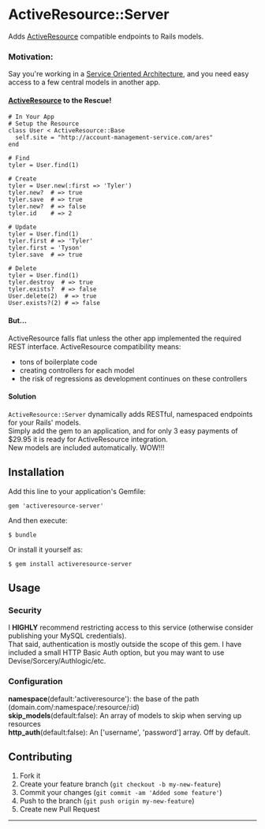 # ActiveResource::Server
Adds [ActiveResource](https://github.com/rails/activeresource) compatible endpoints to Rails models. 

### Motivation:
Say you're working in a [Service Oriented Architecture](http://en.wikipedia.org/wiki/Service-oriented_architecture), and you need easy access to a few central models in another app. 
#### [ActiveResource](https://github.com/rails/activeresource) to the Rescue!
```
# In Your App  
# Setup the Resource
class User < ActiveResource::Base
  self.site = "http://account-management-service.com/ares"
end

# Find
tyler = User.find(1)

# Create
tyler = User.new(:first => 'Tyler')
tyler.new?  # => true
tyler.save  # => true
tyler.new?  # => false
tyler.id    # => 2

# Update
tyler = User.find(1)
tyler.first # => 'Tyler'
tyler.first = 'Tyson'
tyler.save  # => true

# Delete
tyler = User.find(1)
tyler.destroy  # => true
tyler.exists?  # => false
User.delete(2)  # => true
User.exists?(2) # => false
```

#### But...
ActiveResource falls flat unless the other app implemented the required REST interface.  ActiveResource compatibility means:
* tons of boilerplate code  
* creating controllers for each model  
* the risk of regressions as development continues on these controllers    


#### Solution
``ActiveResource::Server`` dynamically adds RESTful, namespaced endpoints for your Rails' models.  
Simply add the gem to an application, and for only 3 easy payments of $29.95 it is ready for ActiveResource integration.  
New models are included automatically.  WOW!!!  


## Installation

Add this line to your application's Gemfile:

    gem 'activeresource-server'

And then execute:

    $ bundle

Or install it yourself as:

    $ gem install activeresource-server

## Usage

### Security
I **HIGHLY** recommend restricting access to this service (otherwise consider publishing your MySQL credentials).    
That said, authentication is mostly outside the scope of this gem.  I have included a small HTTP Basic Auth option, but you may want to use Devise/Sorcery/Authlogic/etc.
  

### Configuration
**namespace**(default:'activeresource'): the base of the path (domain.com/:namespace/:resource/:id)  
**skip_models**(default:false): An array of models to skip when serving up resources  
**http_auth**(default:false): An ['username', 'password'] array. Off by default.  

## Contributing

1. Fork it
2. Create your feature branch (`git checkout -b my-new-feature`)
3. Commit your changes (`git commit -am 'Added some feature'`)
4. Push to the branch (`git push origin my-new-feature`)
5. Create new Pull Request

<hr />
